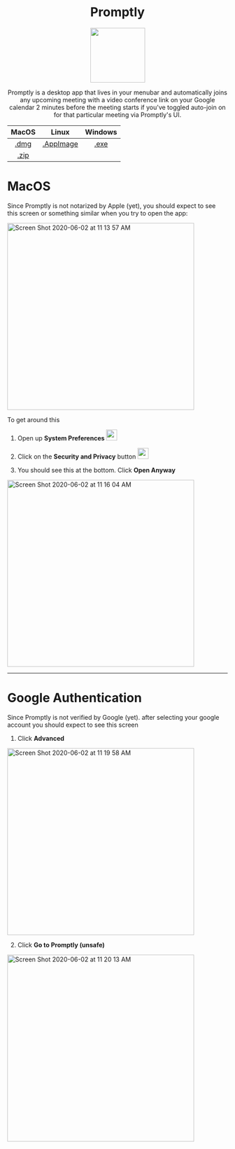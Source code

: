 <center>

# Promptly


<img  width="125"  src="./build/icon.png">


Promptly is a desktop app that lives in your menubar and automatically joins any upcoming meeting with a video conference link on your Google calendar 2 minutes before the meeting starts if you've toggled auto-join on for that particular meeting via Promptly's UI.




|                                            MacOS                                             |                                               Linux                                                |                                            Windows                                             |
| :------------------------------------------------------------------------------------------: | :------------------------------------------------------------------------------------------------: | :--------------------------------------------------------------------------------------------: |
|   [.dmg](https://github.com/saudapop/promptly/releases/download/v0.1.0/promptly-0.1.0.dmg)   | [.AppImage](https://github.com/saudapop/promptly/releases/download/v0.1.0/Promptly-0.1.0.AppImage) | [.exe](https://github.com/saudapop/promptly/releases/download/v0.1.0/promptly.Setup.0.1.0.exe) |
| [.zip](https://github.com/saudapop/promptly/releases/download/v0.1.0/promptly-0.1.0-mac.zip) |                                                                                                    |

</center>


# MacOS

Since Promptly is not notarized by Apple (yet), you should expect to see this screen or something similar when you try to open the app:

<img width="427" alt="Screen Shot 2020-06-02 at 11 13 57 AM" src="https://user-images.githubusercontent.com/45129081/83544237-97c7ee00-a4cb-11ea-8640-1ae086d81347.png">

To get around this 
 1. Open up **System Preferences** <img width="25" src="https://user-images.githubusercontent.com/45129081/83544875-90edab00-a4cc-11ea-882d-fef6cd5a9006.png">



 2. Click on the **Security and Privacy** button <img width="25" src="https://user-images.githubusercontent.com/45129081/83544974-b2e72d80-a4cc-11ea-94ec-9a752f2ab234.png">

 3. You should see this at the bottom. Click **Open Anyway**

<img width="427" alt="Screen Shot 2020-06-02 at 11 16 04 AM" src="https://user-images.githubusercontent.com/45129081/83544633-36ece580-a4cc-11ea-8cbc-30c194fc8d07.png">

***
# Google Authentication 

Since Promptly is not verified by Google (yet). after selecting your google account you should expect to see this screen 

1. Click **Advanced**

<img width="427" alt="Screen Shot 2020-06-02 at 11 19 58 AM" src="https://user-images.githubusercontent.com/45129081/83545829-c5159b80-a4cd-11ea-82a5-e68b53dff887.png">


2. Click **Go to Promptly (unsafe)**
<img width="427" alt="Screen Shot 2020-06-02 at 11 20 13 AM" src="https://user-images.githubusercontent.com/45129081/83545952-f5f5d080-a4cd-11ea-90b6-81bf655c6862.png">